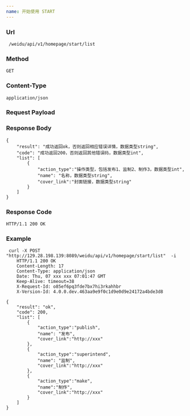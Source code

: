 ```yaml
---
name: 开始使用 START
---
```

    
### Url
     /weidu/api/v1/homepage/start/list
    
### Method
    GET

### Content-Type
    application/json      

### Request Payload

### Response Body
    {
        "result": "成功返回ok，否则返回相应错误详情，数据类型string",
        "code": "成功返回200，否则返回其他错误码，数据类型int",
        "list": [
            {
                "action_type":"操作类型，包括发布1、监制2、制作3，数据类型int",
                "name": "名称，数据类型string",
                "cover_link":"封面链接，数据类型string"
            }
        ]
    }
    
### Response Code
    HTTP/1.1 200 OK

### Example
     curl -X POST "http://129.28.198.139:8089/weidu/api/v1/homepage/start/list"  -i
        HTTP/1.1 200 OK
        Content-Length: 17
        Content-Type: application/json
        Date: Thu, 07 xxx xxx 07:01:47 GMT
        Keep-Alive: timeout=38
        X-Request-Id: o85ef6pq3fde7bx7hi3rkahhbr
        X-Version-Id: 4.0.0.dev.463aa9e9f0c1d9e0d9e24172a4bde3d8

    {
        "result": "ok",
        "code": 200,
        "list": [
            {
                "action_type":"publish",
                "name": "发布",
                "cover_link":"http://xxx"
            },
            {
                "action_type":"superintend",
                "name": "监制",
                "cover_link":"http://xxx"
            },
            {
                "action_type":"make",
                "name":"制作",
                "cover_link":"http://xxx"
            }
        ]
    }
